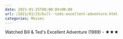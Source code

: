 ```yaml
---
date: 2021-01-25T00:00:03+00:00
url: /2021/01/25/bill--teds-excellent-adventure.html
categories: Movies
---
```

Watched Bill & Ted's Excellent Adventure (1989) - ★★★





